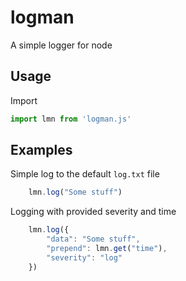 # logman
A simple logger for node

## Usage
Import
```js
import lmn from 'logman.js'
```

## Examples

Simple log to the default `log.txt` file
```js
    lmn.log("Some stuff")
``` 

Logging with provided severity and time
```js
    lmn.log({
        "data": "Some stuff",
        "prepend": lmn.get("time"),
        "severity": "log"
    })
```
